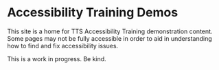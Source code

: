 # Accessibility Training Demos 

This site is a home for TTS Accessibility Training demonstration content. Some pages may not be fully accessible in order to aid in understanding how to find and fix accessibility issues.

This is a work in progress. Be kind. 